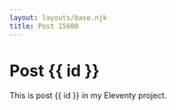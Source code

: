 ```yaml
---
layout: layouts/base.njk
title: Post 15600
---
```


# Post {{ id }}

This is post {{ id }} in my Eleventy project.
